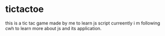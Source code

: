 # tictactoe
this is a tic tac game made by me to learn js script curreently i m following cwh to learn more about js and its application.
